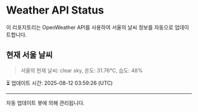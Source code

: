 
# Weather API Status

이 리포지토리는 OpenWeather API를 사용하여 서울의 날씨 정보를 자동으로 업데이트합니다.

## 현재 서울 날씨
> 서울의 현재 날씨: clear sky, 온도: 31.76°C, 습도: 48%

⏳ 업데이트 시간: 2025-08-12 03:59:26 (UTC)

---
자동 업데이트 봇에 의해 관리됩니다.
